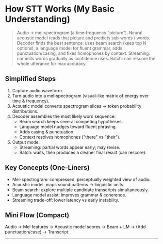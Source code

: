 # How STT Works (My Basic Understanding)

> Audio → mel‑spectrogram (a time‑frequency “picture”). Neural acoustic model reads that picture and predicts sub‑words / words. Decoder finds the best sentence: uses beam search (keep top N options), a language model for fluent grammar, adds punctuation/casing, and fixes homophones by context. Streaming: commits words gradually as confidence rises. Batch: can rescore the whole utterance for max accuracy.

## Simplified Steps
1. Capture audio waveform.
2. Turn audio into a mel‑spectrogram (visual-like matrix of energy over time & frequency).
3. Acoustic model converts spectrogram slices → token probability distributions.
4. Decoder assembles the most likely word sequence:
	- Beam search keeps several competing hypotheses.
	- Language model nudges toward fluent phrasing.
	- Adds casing & punctuation.
	- Context resolves homophones ("there" vs "their").
5. Output mode:
	- Streaming: partial words appear early; may revise.
	- Batch: waits, then produces a cleaner final result (can rescore).

## Key Concepts (One-Liners)
- Mel-spectrogram: compressed, perceptually weighted view of audio.
- Acoustic model: maps sound patterns → linguistic units.
- Beam search: explore multiple candidate transcripts simultaneously.
- Language model assist: improves grammar & coherence.
- Streaming trade-off: lower latency vs early instability.

## Mini Flow (Compact)
Audio → Mel features → Acoustic model scores → Beam + LM → (Add punctuation/case) → Transcript

---